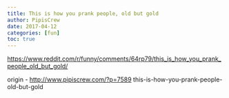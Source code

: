 ```yaml
---
title: This is how you prank people, old but gold
author: PipisCrew
date: 2017-04-12
categories: [fun]
toc: true
---
```


https://www.reddit.com/r/funny/comments/64rp79/this_is_how_you_prank_people_old_but_gold/

origin - http://www.pipiscrew.com/?p=7589 this-is-how-you-prank-people-old-but-gold